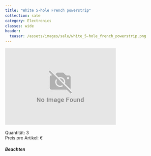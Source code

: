 ```yaml
---
title: "White 5-hole French powerstrip"
collection: sale
category: Electronics
classes: wide
header: 
  teaser: /assets/images/sale/white_5-hole_french_powerstrip.png
---
```




<img src="/assets/images/sale/white_5-hole_french_powerstrip.png" alt="White 5-hole French powerstrip">

   Quantität: 3  
   Preis pro Artikel: €  

##### Beachten
